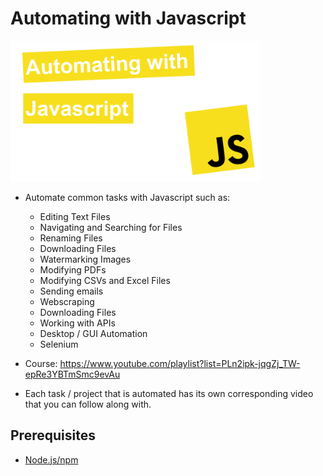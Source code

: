 # Automating with Javascript

<img src="./course_thumbnail.png" width="400">

- Automate common tasks with Javascript such as:

  - Editing Text Files
  - Navigating and Searching for Files
  - Renaming Files
  - Downloading Files
  - Watermarking Images
  - Modifying PDFs
  - Modifying CSVs and Excel Files
  - Sending emails
  - Webscraping
  - Downloading Files
  - Working with APIs
  - Desktop / GUI Automation
  - Selenium

- Course: https://www.youtube.com/playlist?list=PLn2ipk-jqgZj_TW-epRe3YBTmSmc9evAu

- Each task / project that is automated has its own corresponding video that you can follow along with.

## Prerequisites

- [Node.js/npm](https://nodejs.org/en/)

